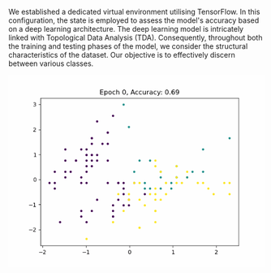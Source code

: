 We established a dedicated virtual environment utilising TensorFlow. In this configuration, the state is employed to assess the model's accuracy based on a deep learning architecture. The deep learning model is intricately linked with Topological Data Analysis (TDA). Consequently, throughout both the training and testing phases of the model, we consider the structural characteristics of the dataset. Our objective is to effectively discern between various classes.

![RL_TBoosted_learning_performance_visualisation](https://github.com/MorillaLab/RL-TBoost/blob/main/Reinforcement_Learning_Model/training_accuracy_animation.gif)
